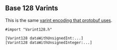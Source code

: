 
## Base 128 Varints

This is the same [varint encoding that protobuf uses](https://developers.google.com/protocol-buffers/docs/encoding#varints).

    #import "Varint128.h"
    
    [Varint128 dataWithUnsignedInt:...]
    [Varint128 dataWithUnsignedInteger:...]
